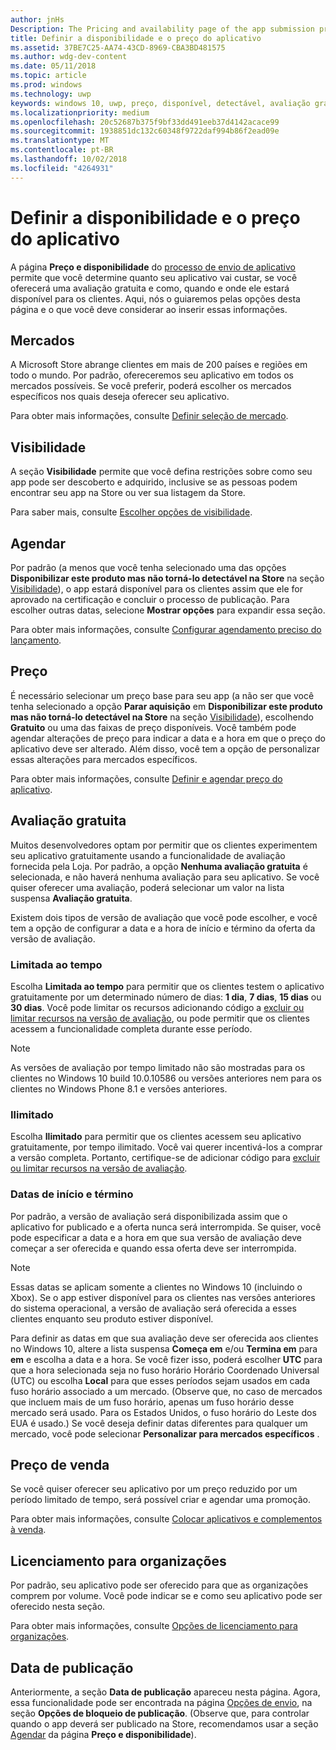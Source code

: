 ```yaml
---
author: jnHs
Description: The Pricing and availability page of the app submission process lets you determine how much your app will cost, whether you'll offer a free trial, and how, when, and where it will be available to customers.
title: Definir a disponibilidade e o preço do aplicativo
ms.assetid: 37BE7C25-AA74-43CD-8969-CBA3BD481575
ms.author: wdg-dev-content
ms.date: 05/11/2018
ms.topic: article
ms.prod: windows
ms.technology: uwp
keywords: windows 10, uwp, preço, disponível, detectável, avaliação gratuita, avaliações, avaliação, apps, data de lançamento
ms.localizationpriority: medium
ms.openlocfilehash: 20c52687b375f9bf33dd491eeb37d4142acace99
ms.sourcegitcommit: 1938851dc132c60348f9722daf994b86f2ead09e
ms.translationtype: MT
ms.contentlocale: pt-BR
ms.lasthandoff: 10/02/2018
ms.locfileid: "4264931"
---
```

# <a name="set-app-pricing-and-availability"></a>Definir a disponibilidade e o preço do aplicativo


A página **Preço e disponibilidade** do [processo de envio de aplicativo](app-submissions.md) permite que você determine quanto seu aplicativo vai custar, se você oferecerá uma avaliação gratuita e como, quando e onde ele estará disponível para os clientes. Aqui, nós o guiaremos pelas opções desta página e o que você deve considerar ao inserir essas informações.


## <a name="markets"></a>Mercados

A Microsoft Store abrange clientes em mais de 200 países e regiões em todo o mundo. Por padrão, ofereceremos seu aplicativo em todos os mercados possíveis. Se você preferir, poderá escolher os mercados específicos nos quais deseja oferecer seu aplicativo. 

Para obter mais informações, consulte [Definir seleção de mercado](define-pricing-and-market-selection.md).


## <a name="visibility"></a>Visibilidade

A seção **Visibilidade** permite que você defina restrições sobre como seu app pode ser descoberto e adquirido, inclusive se as pessoas podem encontrar seu app na Store ou ver sua listagem da Store.

Para saber mais, consulte [Escolher opções de visibilidade](choose-visibility-options.md).


## <a name="schedule"></a>Agendar

Por padrão (a menos que você tenha selecionado uma das opções **Disponibilizar este produto mas não torná-lo detectável na Store** na seção [Visibilidade](choose-visibility-options.md#discoverability)), o app estará disponível para os clientes assim que ele for aprovado na certificação e concluir o processo de publicação. Para escolher outras datas, selecione **Mostrar opções** para expandir essa seção. 

Para obter mais informações, consulte [Configurar agendamento preciso do lançamento](configure-precise-release-scheduling.md).


## <a name="pricing"></a>Preço

É necessário selecionar um preço base para seu app (a não ser que você tenha selecionado a opção **Parar aquisição** em **Disponibilizar este produto mas não torná-lo detectável na Store** na seção [Visibilidade](choose-visibility-options.md#discoverability)), escolhendo **Gratuito** ou uma das faixas de preço disponíveis. Você também pode agendar alterações de preço para indicar a data e a hora em que o preço do aplicativo deve ser alterado. Além disso, você tem a opção de personalizar essas alterações para mercados específicos. 

Para obter mais informações, consulte [Definir e agendar preço do aplicativo](set-and-schedule-app-pricing.md).


## <a name="free-trial"></a>Avaliação gratuita

Muitos desenvolvedores optam por permitir que os clientes experimentem seu aplicativo gratuitamente usando a funcionalidade de avaliação fornecida pela Loja. Por padrão, a opção **Nenhuma avaliação gratuita** é selecionada, e não haverá nenhuma avaliação para seu aplicativo. Se você quiser oferecer uma avaliação, poderá selecionar um valor na lista suspensa **Avaliação gratuita**.

Existem dois tipos de versão de avaliação que você pode escolher, e você tem a opção de configurar a data e a hora de início e término da oferta da versão de avaliação.

### <a name="time-limited"></a>Limitada ao tempo

Escolha **Limitada ao tempo** para permitir que os clientes testem o aplicativo gratuitamente por um determinado número de dias: **1 dia**, **7 dias**, **15 dias** ou **30 dias**. Você pode limitar os recursos adicionando código a [excluir ou limitar recursos na versão de avaliação](../monetize/in-app-purchases-and-trials.md), ou pode permitir que os clientes acessem a funcionalidade completa durante esse período. 
> [!NOTE]
> As versões de avaliação por tempo limitado não são mostradas para os clientes no Windows 10 build 10.0.10586 ou versões anteriores nem para os clientes no Windows Phone 8.1 e versões anteriores.

### <a name="unlimited"></a>Ilimitado

Escolha **Ilimitado** para permitir que os clientes acessem seu aplicativo gratuitamente, por tempo ilimitado. Você vai querer incentivá-los a comprar a versão completa. Portanto, certifique-se de adicionar código para [excluir ou limitar recursos na versão de avaliação](../monetize/in-app-purchases-and-trials.md).

### <a name="start-and-end-dates"></a>Datas de início e término

Por padrão, a versão de avaliação será disponibilizada assim que o aplicativo for publicado e a oferta nunca será interrompida. Se quiser, você pode especificar a data e a hora em que sua versão de avaliação deve começar a ser oferecida e quando essa oferta deve ser interrompida. 

>[!NOTE]
> Essas datas se aplicam somente a clientes no Windows 10 (incluindo o Xbox). Se o app estiver disponível para os clientes nas versões anteriores do sistema operacional, a versão de avaliação será oferecida a esses clientes enquanto seu produto estiver disponível. 

Para definir as datas em que sua avaliação deve ser oferecida aos clientes no Windows 10, altere a lista suspensa **Começa em** e/ou **Termina em** para **em** e escolha a data e a hora. Se você fizer isso, poderá escolher **UTC** para que a hora selecionada seja no fuso horário Horário Coordenado Universal (UTC) ou escolha **Local** para que esses períodos sejam usados em cada fuso horário associado a um mercado. (Observe que, no caso de mercados que incluem mais de um fuso horário, apenas um fuso horário desse mercado será usado. Para os Estados Unidos, o fuso horário do Leste dos EUA é usado.) Se você deseja definir datas diferentes para qualquer um mercado, você pode selecionar **Personalizar para mercados específicos** .


## <a name="sale-pricing"></a>Preço de venda

Se você quiser oferecer seu aplicativo por um preço reduzido por um período limitado de tempo, será possível criar e agendar uma promoção.

Para obter mais informações, consulte [Colocar aplicativos e complementos à venda](put-apps-and-add-ons-on-sale.md).


## <a name="organizational-licensing"></a>Licenciamento para organizações

Por padrão, seu aplicativo pode ser oferecido para que as organizações comprem por volume. Você pode indicar se e como seu aplicativo pode ser oferecido nesta seção.

Para obter mais informações, consulte [Opções de licenciamento para organizações](organizational-licensing.md).


## <a name="publish-date"></a>Data de publicação

Anteriormente, a seção **Data de publicação** apareceu nesta página. Agora, essa funcionalidade pode ser encontrada na página [Opções de envio](manage-submission-options.md), na seção **Opções de bloqueio de publicação**. (Observe que, para controlar quando o app deverá ser publicado na Store, recomendamos usar a seção [Agendar](configure-precise-release-scheduling.md) da página **Preço e disponibilidade**).


